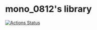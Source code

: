 # mono_0812's library
[![Actions Status](https://github.com/mono-0812/atc-libraries/workflows/verify/badge.svg)](https://github.com/mono-0812/atc-libraries/actions) 
